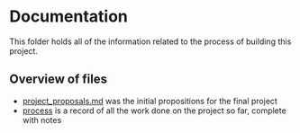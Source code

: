 # Documentation
This folder holds all of the information related to the process of building this project.

## Overview of files
- [project_proposals.md](documentation/project_proposals.md) was the initial propositions for the final project
- [process](documentation/process.md) is a record of all the work done on the project so far, complete with notes
